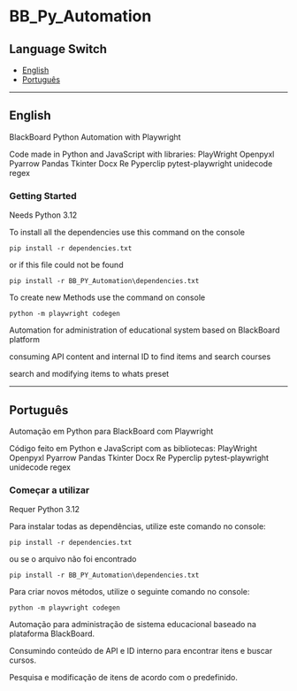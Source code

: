 # BB_Py_Automation

## Language Switch

- [English](#english)
- [Português](#português)

---

## English

BlackBoard Python Automation with Playwright

Code made in Python and JavaScript with libraries:
PlayWright
Openpyxl
Pyarrow
Pandas
Tkinter
Docx
Re
Pyperclip
pytest-playwright
unidecode
regex

### Getting Started

Needs Python 3.12

To install all the dependencies use this command on the console

```
pip install -r dependencies.txt
```

or if this file could not be found

```
pip install -r BB_PY_Automation\dependencies.txt
```

To create new Methods use the command on console

```
python -m playwright codegen
```

Automation for administration of educational system based on BlackBoard platform

consuming API content and internal ID to find items and search courses

search and modifying items to whats preset

---

## Português

Automação em Python para BlackBoard com Playwright

Código feito em Python e JavaScript com as bibliotecas:
PlayWright
Openpyxl
Pyarrow
Pandas
Tkinter
Docx
Re
Pyperclip
pytest-playwright
unidecode
regex

### Começar a utilizar

Requer Python 3.12

Para instalar todas as dependências, utilize este comando no console:

```
pip install -r dependencies.txt
```

ou se o arquivo não foi encontrado

```
pip install -r BB_PY_Automation\dependencies.txt
```

Para criar novos métodos, utilize o seguinte comando no console:

```
python -m playwright codegen

```

Automação para administração de sistema educacional baseado na plataforma BlackBoard.

Consumindo conteúdo de API e ID interno para encontrar itens e buscar cursos.

Pesquisa e modificação de itens de acordo com o predefinido.

